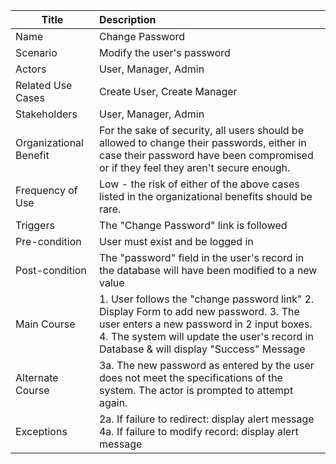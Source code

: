 | Title | Description |
|-------|:------------|
| Name | Change Password|
| Scenario | Modify the user's password |
| Actors | User, Manager, Admin |
| Related Use Cases | Create User, Create Manager |
| Stakeholders | User, Manager, Admin|
| Organizational Benefit | For the sake of security, all users should be allowed to change their passwords, either in case their password have been compromised or if they feel they aren't secure enough. |
| Frequency of Use | Low - the risk of either of the above cases listed in the organizational benefits should be rare. |
| Triggers | The "Change Password" link is followed |
| Pre-condition | User must exist and be logged in |
| Post-condition | The "password" field in the user's record in the database will have been modified to a new value |
| Main Course | 1. User follows the "change password link" 2. Display Form to add new password. 3. The user enters a new password in 2 input boxes. 4. The system will update the user's record in Database & will display "Success" Message|
| Alternate Course | 3a. The new password as entered by the user does not meet the specifications of the system. The actor is prompted to attempt again. |
| Exceptions | 2a.  If failure to redirect: display alert message 4a. If failure to modify record: display alert message |

